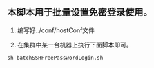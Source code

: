 ## 本脚本用于批量设置免密登录使用。

1. 编写好../conf/hostConf文件

2. 在集群中某一台机器上执行下面脚本即可。
```shell
sh batchSSHFreePasswordLogin.sh
```